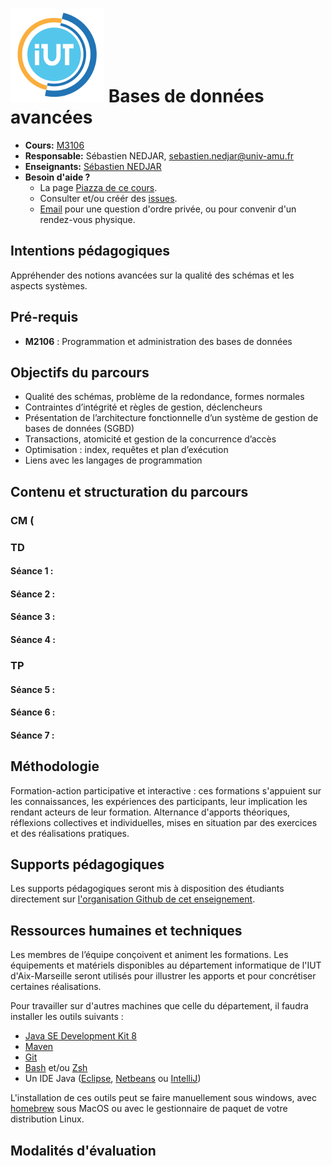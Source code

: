 # <img src="logo.png" alt="class logo" class="logo"/> Bases de données avancées

* **Cours:** [M3106](http://cache.media.enseignementsup-recherche.gouv.fr/file/25/09/7/PPN_INFORMATIQUE_256097.pdf)
* **Responsable:** Sébastien NEDJAR, [sebastien.nedjar@univ-amu.fr](mailto:sebastien.nedjar@univ-amu.fr)
* **Enseignants:** [Sébastien NEDJAR](mailto:sebastien.nedjar@univ-amu.fr)
* **Besoin d'aide ?**
    * La page [Piazza de ce cours](https://piazza.com/univ-amu.fr/spring2017/m2105/home).
    * Consulter et/ou créér des [issues](https://github.com/IUTInfoAix-M3106/Syllabus/issues).
    * [Email](mailto:sebastien.nedjar@univ-amu.fr) pour une question d'ordre privée, ou pour convenir d'un rendez-vous physique.

## Intentions pédagogiques
Appréhender des notions avancées sur la qualité des schémas et les aspects systèmes.

## Pré-requis
- **M2106** : Programmation et administration des bases de données

## Objectifs du parcours
- Qualité des schémas, problème de la redondance, formes normales
- Contraintes d’intégrité et règles de gestion, déclencheurs
- Présentation de l’architecture fonctionnelle d’un système de gestion de bases de données (SGBD)
- Transactions, atomicité et gestion de la concurrence d’accès
- Optimisation : index, requêtes et plan d’exécution
- Liens avec les langages de programmation 

## Contenu et structuration du parcours

### CM (
### TD
#### Séance 1 :
#### Séance 2 :
#### Séance 3 :
#### Séance 4 :

### TP 

#### Séance 5 :
#### Séance 6 :
#### Séance 7 :

## Méthodologie
Formation-action participative et interactive : ces formations s'appuient sur les connaissances, les expériences des participants, leur implication les rendant acteurs de leur formation. Alternance d'apports théoriques, réflexions collectives et individuelles, mises en situation par des exercices et des réalisations pratiques.

## Supports pédagogiques
Les supports pédagogiques seront mis à disposition des étudiants directement sur [l'organisation Github de cet enseignement](https://github.com/IUTInfoAix-M3106). 

## Ressources humaines et techniques
Les membres de l’équipe conçoivent et animent les formations. Les équipements et matériels disponibles au département informatique de l'IUT d'Aix-Marseille seront utilisés pour illustrer les apports et pour concrétiser certaines réalisations.

Pour travailler sur d'autres machines que celle du département, il faudra installer les outils suivants : 
- [Java SE Development Kit 8](http://www.oracle.com/technetwork/java/javase/downloads/jdk8-downloads-2133151.html)
- [Maven](https://maven.apache.org/)
- [Git](https://git-scm.com/)
- [Bash](https://www.gnu.org/software/bash/) et/ou [Zsh](http://ohmyz.sh/)
- Un IDE Java ([Eclipse](http://www.eclipse.org/downloads/packages/eclipse-ide-java-developers/keplersr1), [Netbeans](https://netbeans.org/downloads/) ou [IntelliJ](https://www.jetbrains.com/idea/))

L'installation de ces outils peut se faire manuellement sous windows, avec [homebrew](https://brew.sh/index_fr.html) sous MacOS ou avec le gestionnaire de paquet de votre distribution Linux.

## Modalités d'évaluation

